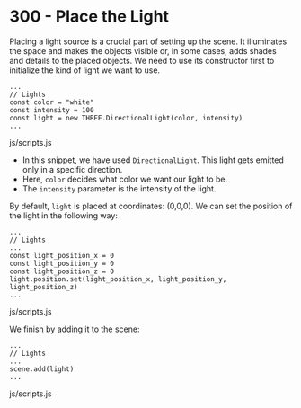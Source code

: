 # 300 - Place the Light

Placing a light source is a crucial part of setting up the scene. It illuminates the space and makes the objects visible or, in some cases, adds shades and details to the placed objects. We need to use its constructor first to initialize the kind of light we want to use.

```
...
// Lights
const color = "white"
const intensity = 100
const light = new THREE.DirectionalLight(color, intensity)
...
```
js/scripts.js

- In this snippet, we have used ```DirectionalLight```. This light gets emitted only in a specific direction.
- Here, ```color``` decides what color we want our light to be.
- The ```intensity``` parameter is the intensity of the light.

By default, ```light``` is placed at coordinates: (0,0,0). We can set the position of the light in the following way:

```
...
// Lights
...
const light_position_x = 0
const light_position_y = 0
const light_position_z = 0
light.position.set(light_position_x, light_position_y, light_position_z)
...
```
js/scripts.js

We finish by adding it to the scene:

```
...
// Lights
...
scene.add(light)
...
```
js/scripts.js